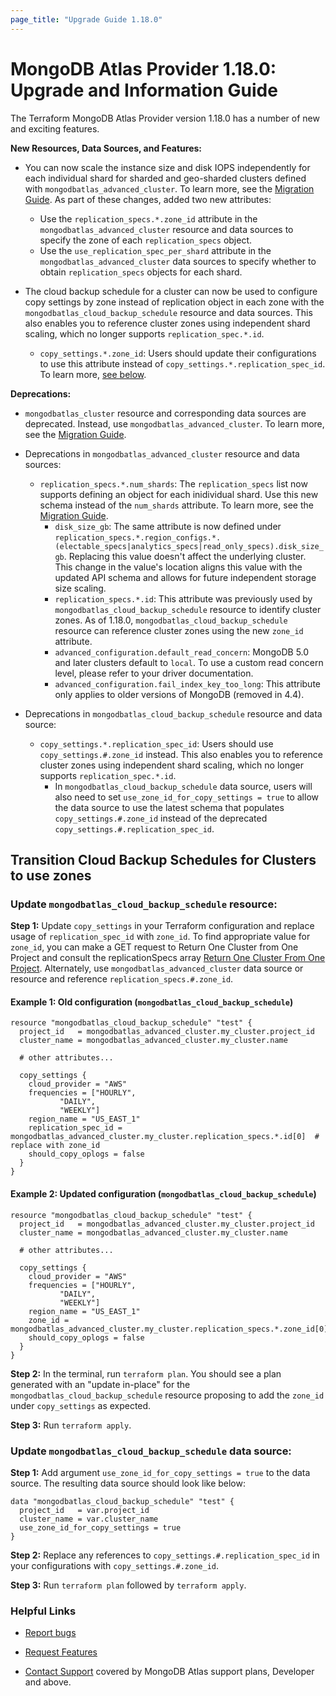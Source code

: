 ```yaml
---
page_title: "Upgrade Guide 1.18.0"
---
```


# MongoDB Atlas Provider 1.18.0: Upgrade and Information Guide

The Terraform MongoDB Atlas Provider version 1.18.0 has a number of new and exciting features.

**New Resources, Data Sources, and Features:**

- You can now scale the instance size and disk IOPS independently for each individual shard for sharded and geo-sharded clusters defined with `mongodbatlas_advanced_cluster`. To learn more, see the [Migration Guide](advanced-cluster-new-sharding-schema). As part of these changes, added two new attributes:
    - Use the `replication_specs.*.zone_id` attribute in the `mongodbatlas_advanced_cluster` resource and data sources to specify the zone of each `replication_specs` object.
  - Use the `use_replication_spec_per_shard` attribute in the `mongodbatlas_advanced_cluster` data sources to specify whether to obtain `replication_specs` objects for each shard.

- The cloud backup schedule for a cluster can now be used to configure copy settings by zone instead of replication object in each zone with the `mongodbatlas_cloud_backup_schedule` resource and data sources.  This also enables you to reference cluster zones using independent shard scaling, which no longer supports `replication_spec.*.id`.
  - `copy_settings.*.zone_id`: Users should update their configurations to use this attribute instead of `copy_settings.*.replication_spec_id`. To learn more, [see below](#transition-cloud-backup-schedules-for-clusters-to-use-zones).

**Deprecations:**

- `mongodbatlas_cluster` resource and corresponding data sources are deprecated. Instead, use `mongodbatlas_advanced_cluster`. To learn more, see the  [Migration Guide](cluster-to-advanced-cluster-migration-guide).

- Deprecations in `mongodbatlas_advanced_cluster` resource and data sources:
  - `replication_specs.*.num_shards`: The `replication_specs` list now supports defining an object for each inidividual shard. Use this new schema instead of the `num_shards` attribute. To learn more, see the [Migration Guide](advanced-cluster-new-sharding-schema).
    - `disk_size_gb`: The same attribute is now defined under `replication_specs.*.region_configs.*.(electable_specs|analytics_specs|read_only_specs).disk_size_gb`. Replacing this value doesn't affect the underlying cluster. This change in the value's location aligns this value with the updated API schema and allows for future independent storage size scaling.
    - `replication_specs.*.id`: This attribute was previously used by `mongodbatlas_cloud_backup_schedule` resource to identify cluster zones. As of 1.18.0, `mongodbatlas_cloud_backup_schedule` resource can reference cluster zones using the new `zone_id` attribute.
    - `advanced_configuration.default_read_concern`: MongoDB 5.0 and later clusters default to `local`. To use a custom read concern level, please refer to your driver documentation.
    - `advanced_configuration.fail_index_key_too_long`: This attribute only applies to older versions of MongoDB (removed in 4.4).

- Deprecations in `mongodbatlas_cloud_backup_schedule` resource and data source:
  - `copy_settings.*.replication_spec_id`: Users should use `copy_settings.#.zone_id` instead. This also enables you to reference cluster zones using independent shard scaling, which no longer supports `replication_spec.*.id`.
    - In `mongodbatlas_cloud_backup_schedule` data source, users will also need to set `use_zone_id_for_copy_settings = true` to allow the data source to use the latest schema that populates `copy_settings.#.zone_id` instead of the deprecated `copy_settings.#.replication_spec_id`. 


## Transition Cloud Backup Schedules for Clusters to use zones

### Update `mongodbatlas_cloud_backup_schedule` resource:

**Step 1:** Update `copy_settings` in your Terraform configuration and replace usage of `replication_spec_id` with `zone_id`.  To find appropriate value for `zone_id`, you can make a GET request to Return One Cluster from One Project and consult the replicationSpecs array [Return One Cluster From One Project](#operation/getCluster). Alternately, use `mongodbatlas_advanced_cluster` data source or resource and reference `replication_specs.#.zone_id`.

#### Example 1: Old configuration (`mongodbatlas_cloud_backup_schedule`)
```
resource "mongodbatlas_cloud_backup_schedule" "test" {
  project_id   = mongodbatlas_advanced_cluster.my_cluster.project_id
  cluster_name = mongodbatlas_advanced_cluster.my_cluster.name

  # other attributes...

  copy_settings {
    cloud_provider = "AWS"
    frequencies = ["HOURLY",
		   "DAILY",
		   "WEEKLY"]
    region_name = "US_EAST_1"
    replication_spec_id = mongodbatlas_advanced_cluster.my_cluster.replication_specs.*.id[0]  # replace with zone_id
    should_copy_oplogs = false
  }
}
```

#### Example 2: Updated configuration (`mongodbatlas_cloud_backup_schedule`)
```
resource "mongodbatlas_cloud_backup_schedule" "test" {
  project_id   = mongodbatlas_advanced_cluster.my_cluster.project_id
  cluster_name = mongodbatlas_advanced_cluster.my_cluster.name

  # other attributes...

  copy_settings {
    cloud_provider = "AWS"
    frequencies = ["HOURLY",
		   "DAILY",
		   "WEEKLY"]
    region_name = "US_EAST_1"
    zone_id = mongodbatlas_advanced_cluster.my_cluster.replication_specs.*.zone_id[0]
    should_copy_oplogs = false
  }
}
```


**Step 2:** In the terminal, run `terraform plan`. You should see a plan generated with an "update in-place" for the `mongodbatlas_cloud_backup_schedule` resource proposing to add the `zone_id` under `copy_settings` as expected.

**Step 3:** Run `terraform apply`.

### Update `mongodbatlas_cloud_backup_schedule` data source:

**Step 1:** Add argument `use_zone_id_for_copy_settings = true` to the data source. The resulting data source should look like below:

```
data "mongodbatlas_cloud_backup_schedule" "test" {
  project_id   = var.project_id
  cluster_name = var.cluster_name
  use_zone_id_for_copy_settings = true
}
```

**Step 2:** Replace any references to `copy_settings.#.replication_spec_id` in your configurations with `copy_settings.#.zone_id`.

**Step 3:** Run `terraform plan` followed by `terraform apply`.


### Helpful Links

* [Report bugs](https://github.com/mongodb/terraform-provider-mongodbatlas/issues)

* [Request Features](https://feedback.mongodb.com/forums/924145-atlas?category_id=370723)

* [Contact Support](https://docs.atlas.mongodb.com/support/) covered by MongoDB Atlas support plans, Developer and above.
